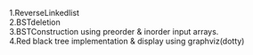 
1.ReverseLinkedlist<br/>
2.BSTdeletion<br/>
3.BSTConstruction using preorder & inorder input arrays.<br/>
4.Red black tree implementation & display using graphviz(dotty)<br/>
